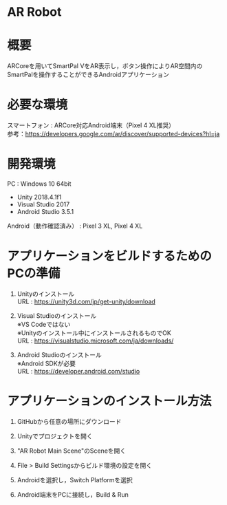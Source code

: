 # AR Robot


# 概要
ARCoreを用いてSmartPal VをAR表示し，ボタン操作によりAR空間内のSmartPalを操作することができるAndroidアプリケーション


# 必要な環境
スマートフォン : ARCore対応Android端末（Pixel 4 XL推奨）  
参考：https://developers.google.com/ar/discover/supported-devices?hl=ja


# 開発環境
PC : Windows 10 64bit  
* Unity 2018.4.1f1  
* Visual Studio 2017  
* Android Studio 3.5.1  

Android（動作確認済み） : Pixel 3 XL, Pixel 4 XL


# アプリケーションをビルドするためのPCの準備
1. Unityのインストール  
    URL : https://unity3d.com/jp/get-unity/download

1. Visual Studioのインストール  
    ※VS Codeではない  
    ※Unityのインストール中にインストールされるものでOK  
    URL : https://visualstudio.microsoft.com/ja/downloads/

1. Android Studioのインストール  
    ※Android SDKが必要  
    URL : https://developer.android.com/studio


# アプリケーションのインストール方法

1. GitHubから任意の場所にダウンロード

1. Unityでプロジェクトを開く

1. "AR Robot Main Scene"のSceneを開く

1. File > Build Settingsからビルド環境の設定を開く

1. Androidを選択し，Switch Platformを選択

1. Android端末をPCに接続し，Build & Run

